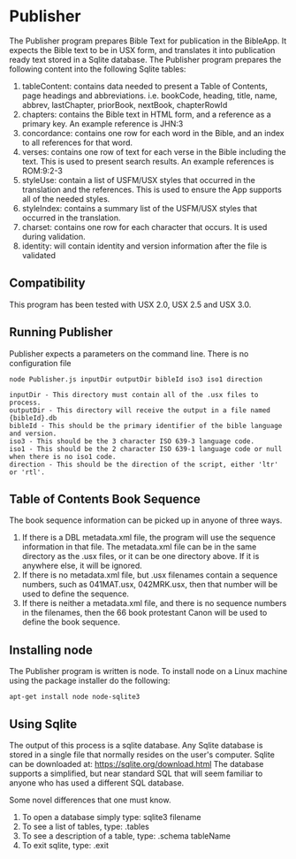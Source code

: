 # Publisher

The Publisher program prepares Bible Text for publication in the BibleApp.  It expects the Bible text to be in USX form, and translates it into publication ready text stored in a Sqlite database.  The Publisher program prepares the following content into the following Sqlite tables:

1. tableContent: contains data needed to present a Table of Contents, page headings and abbreviations.
    i.e. bookCode, heading, title, name, abbrev, lastChapter, priorBook, nextBook, chapterRowId
2. chapters: contains the Bible text in HTML form, and a reference as a primary key.  An example reference is JHN:3
3. concordance: contains one row for each word in the Bible, and an index to all references for that word.
4. verses: contains one row of text for each verse in the Bible including the text.  This is used to present search results.  An example references is ROM:9:2-3
5. styleUse: contain a list of USFM/USX styles that occurred in the translation and the references.  This is used to ensure the App supports all of the needed styles.
6. styleIndex: contains a summary list of the USFM/USX styles that occurred in the translation.
7. charset: contains one row for each character that occurs.  It is used during validation.
8. identity: will contain identity and version information after the file is validated

## Compatibility

This program has been tested with USX 2.0, USX 2.5 and USX 3.0.
   
## Running Publisher

Publisher expects a parameters on the command line.  There is no configuration file

	node Publisher.js inputDir outputDir bibleId iso3 iso1 direction

	inputDir - This directory must contain all of the .usx files to process.
	outputDir - This directory will receive the output in a file named {bibleId}.db
	bibleId - This should be the primary identifier of the bible language and version.
	iso3 - This should be the 3 character ISO 639-3 language code.
	iso1 - This should be the 2 character ISO 639-1 language code or null when there is no iso1 code.
	direction - This should be the direction of the script, either 'ltr' or 'rtl'.

## Table of Contents Book Sequence

The book sequence information can be picked up in anyone of three ways.
1) If there is a DBL metadata.xml file, the program will use the sequence information in that file.  The metadata.xml file can be in the same directory as the .usx files, or it can be one directory above.  If it is anywhere else, it will be ignored.
2) If there is no metadata.xml file, but .usx filenames contain a sequence numbers, such as 041MAT.usx, 042MRK.usx, then that number will be used to define the sequence.
3) If there is neither a metadata.xml file, and there is no sequence numbers in the filenames, then the 66 book protestant Canon will be used to define the book sequence.

## Installing node

The Publisher program is written is node.  To install node on a Linux machine using the package installer do the following:

	apt-get install node node-sqlite3

## Using Sqlite

The output of this process is a sqlite database.  Any Sqlite database is stored in a single file that normally resides
on the user's computer.  Sqlite can be downloaded at: https://sqlite.org/download.html
The database supports a simplified, but near standard SQL that will seem familiar to anyone who has used a different SQL database.

Some novel differences that one must know.
1. To open a database simply type: sqlite3 filename
2. To see a list of tables, type: .tables
3. To see a description of a table, type: .schema tableName
4. To exit sqlite, type: .exit








       
     
       
 
